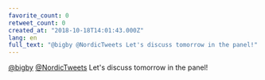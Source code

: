 ```yaml
---
favorite_count: 0
retweet_count: 0
created_at: "2018-10-18T14:01:43.000Z"
lang: en
full_text: "@bigby @NordicTweets Let's discuss tomorrow in the panel!"
---
```


[@bigby](https://twitter.com/bigby)
[@NordicTweets](https://twitter.com/NordicTweets) Let's discuss tomorrow in the
panel!

